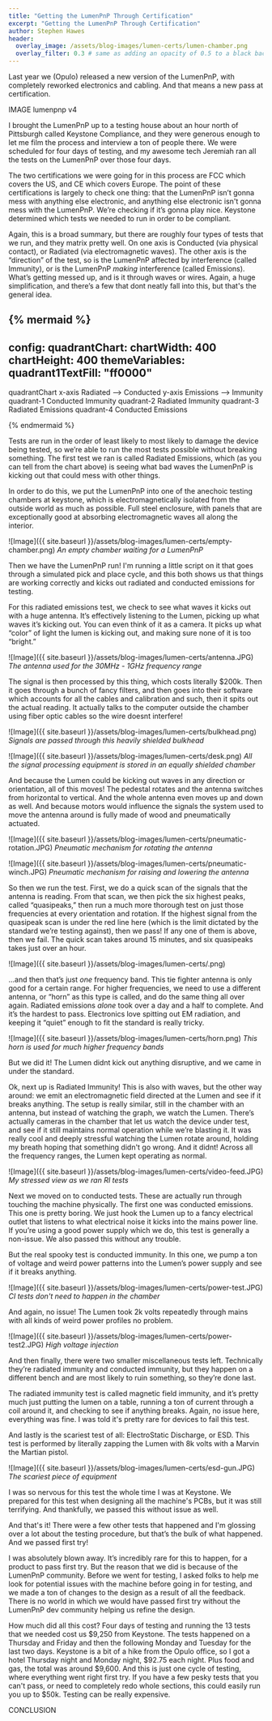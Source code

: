 ```yaml
---
title: "Getting the LumenPnP Through Certification"
excerpt: "Getting the LumenPnP Through Certification"
author: Stephen Hawes
header:
  overlay_image: /assets/blog-images/lumen-certs/lumen-chamber.png
  overlay_filter: 0.3 # same as adding an opacity of 0.5 to a black background
---
```


Last year we (Opulo) released a new version of the LumenPnP, with completely reworked electronics and cabling. And that means a new pass at certification.

IMAGE lumenpnp v4

I brought the LumenPnP up to a testing house about an hour north of Pittsburgh called Keystone Compliance, and they were generous enough to let me film the process and interview a ton of people there. We were scheduled for four days of testing, and my awesome tech Jeremiah ran all the tests on the LumenPnP over those four days.

The two certifications we were going for in this process are FCC which covers the US, and CE which covers Europe. The point of these certifications is largely to check one thing: that the LumenPnP isn’t gonna mess with anything else electronic, and anything else electronic isn't gonna mess with the LumenPnP. We’re checking if it’s gonna play nice. Keystone determined which tests we needed to run in order to be compliant.

Again, this is a broad summary, but there are roughly four types of tests that we run, and they matrix pretty well. On one axis is Conducted (via physical contact), or Radiated (via electromagnetic waves). The other axis is the “direction” of the test, so is the LumenPnP affected by interference (called Immunity), or is the LumenPnP *making* interference (called Emissions). What’s getting messed up, and is it through waves or wires. Again, a huge simplification, and there’s a few that dont neatly fall into this, but that's the general idea.

{% mermaid %}
---
config:
  quadrantChart:
    chartWidth: 400
    chartHeight: 400
  themeVariables:
    quadrant1TextFill: "ff0000"
---
quadrantChart
  x-axis Radiated --> Conducted
  y-axis Emissions --> Immunity
  quadrant-1 Conducted Immunity
  quadrant-2 Radiated Immunity
  quadrant-3 Radiated Emissions
  quadrant-4 Conducted Emissions
  
{% endmermaid %}

Tests are run in the order of least likely to most likely to damage the device being tested, so we’re able to run the most tests possible without breaking something. The first test we ran is called Radiated Emissions, which (as you can tell from the chart above) is seeing what bad waves the LumenPnP is kicking out that could mess with other things.

In order to do this, we put the LumenPnP into one of the anechoic testing chambers at keystone, which is electromagnetically isolated from the outside world as much as possible. Full steel enclosure, with panels that are exceptionally good at absorbing electromagnetic waves all along the interior.

![Image]({{ site.baseurl }}/assets/blog-images/lumen-certs/empty-chamber.png)
*An empty chamber waiting for a LumenPnP*

Then we have the LumenPnP run! I'm running a little script on it that goes through a simulated pick and place cycle, and this both shows us that things are working correctly and kicks out radiated and conducted emissions for testing.

For this radiated emissions test, we check to see what waves it kicks out with a huge antenna. It’s effectively listening to the Lumen, picking up what waves it’s kicking out. You can even think of it as a camera. It picks up what “color” of light the lumen is kicking out, and making sure none of it is too “bright.”

![Image]({{ site.baseurl }}/assets/blog-images/lumen-certs/antenna.JPG)
*The antenna used for the 30MHz - 1GHz frequency range*

The signal is then processed by this thing, which costs literally $200k. Then it goes through a bunch of fancy filters, and then goes into their software which accounts for all the cables and calibration and such, then it spits out the actual reading. It actually talks to the computer outside the chamber using fiber optic cables so the wire doesnt interfere!

![Image]({{ site.baseurl }}/assets/blog-images/lumen-certs/bulkhead.png)
*Signals are passed through this heavily shielded bulkhead*

![Image]({{ site.baseurl }}/assets/blog-images/lumen-certs/desk.png)
*All the signal processing equipment is stored in an equally shielded chamber*

And because the Lumen could be kicking out waves in any direction or orientation, all of this moves! The pedestal rotates and the antenna switches from horizontal to vertical. And the whole antenna even moves up and down as well. And because motors would influence the signals the system used to move the antenna around is fully made of wood and pneumatically actuated.

![Image]({{ site.baseurl }}/assets/blog-images/lumen-certs/pneumatic-rotation.JPG)
*Pneumatic mechanism for rotating the antenna*

![Image]({{ site.baseurl }}/assets/blog-images/lumen-certs/pneumatic-winch.JPG)
*Pneumatic mechanism for raising and lowering the antenna*

So then we run the test. First, we do a quick scan of the signals that the antenna is reading. From that scan, we then pick the six highest peaks, called “quasipeaks,” then run a much more thorough test on just those frequencies at every orientation and rotation. If the highest signal from the quasipeak scan is under the red line here (which is the limit dictated by the standard we’re testing against), then we pass! If any one of them is above, then we fail. The quick scan takes around 15 minutes, and six quasipeaks takes just over an hour.

![Image]({{ site.baseurl }}/assets/blog-images/lumen-certs/.png)

…and then that’s just *one* frequency band. This tie fighter antenna is only good for a certain range. For higher frequencies, we need to use a different antenna, or “horn” as this type is called, and do the same thing all over again. Radiated emissions *alone* took over a day and a half to complete. And it’s the hardest to pass. Electronics love spitting out EM radiation, and keeping it “quiet” enough to fit the standard is really tricky.

![Image]({{ site.baseurl }}/assets/blog-images/lumen-certs/horn.png)
*This horn is used for much higher frequency bands*

But we did it! The Lumen didnt kick out anything disruptive, and we came in under the standard.

Ok, next up is Radiated Immunity! This is also with waves, but the other way around: we emit an electromagnetic field directed at the Lumen and see if it breaks anything. The setup is really similar, still in the chamber with an antenna, but instead of watching the graph, we watch the Lumen. There’s actually cameras in the chamber that let us watch the device under test, and see if it still maintains normal operation while we’re blasting it. It was really cool and deeply stressful watching the Lumen rotate around, holding my breath hoping that something didn't go wrong. And it didnt! Across all the frequency ranges, the Lumen kept operating as normal.

![Image]({{ site.baseurl }}/assets/blog-images/lumen-certs/video-feed.JPG)
*My stressed view as we ran RI tests*

Next we moved on to conducted tests. These are actually run through touching the machine physically. The first one was conducted emissions. This one is pretty boring. We just hook the Lumen up to a fancy electrical outlet that listens to what electrical noise it kicks into the mains power line. If you’re using a good power supply which we do, this test is generally a non-issue. We also passed this without any trouble.

But the real spooky test is conducted immunity. In this one, we pump a ton of voltage and weird power patterns into the Lumen’s power supply and see if it breaks anything.

![Image]({{ site.baseurl }}/assets/blog-images/lumen-certs/power-test.JPG)
*CI tests don't need to happen in the chamber*

And again, no issue! The Lumen took 2k volts repeatedly through mains with all kinds of weird power profiles no problem.

![Image]({{ site.baseurl }}/assets/blog-images/lumen-certs/power-test2.JPG)
*High voltage injection*

And then finally, there were two smaller miscellaneous tests left. Technically they’re radiated immunity and conducted immunity, but they happen on a different bench and are most likely to ruin something, so they’re done last.

The radiated immunity test is called magnetic field immunity, and it’s pretty much just putting the lumen on a table, running a ton of current through a coil around it, and checking to see if anything breaks. Again, no issue here, everything was fine. I was told  it's pretty rare for devices to fail this test.

And lastly is the scariest test of all: ElectroStatic Discharge, or ESD. This test is performed by literally zapping the Lumen with 8k volts with a Marvin the Martian pistol. 

![Image]({{ site.baseurl }}/assets/blog-images/lumen-certs/esd-gun.JPG)
*The scariest piece of equipment*

I was so nervous for this test the whole time I was at Keystone. We prepared for this test when designing all the machine's PCBs, but it was still terrifying. And thankfully, we passed this without issue as well.

And that's it! There were a few other tests that happened and I'm glossing over a lot about the testing procedure, but that’s the bulk of what happened. And we passed first try!

I was absolutely blown away. It’s incredibly rare for this to happen, for a product to pass first try. But the reason that we did is because of the LumenPnP community. Before we went for testing, I asked folks to help me look for potential issues with the machine before going in for testing, and we made a ton of changes to the design as a result of all the feedback. There is no world in which we would have passed first try without the LumenPnP dev community helping us refine the design.

How much did all this cost? Four days of testing and running the 13 tests that we needed cost us $9,250 from Keystone. The tests happened on a Thursday and Friday and then the following Monday and Tuesday for the last two days. Keystone is a bit of a hike from the Opulo office, so I got a hotel Thursday night and Monday night, $92.75 each night. Plus food and gas, the total was around $9,600. And this is just one cycle of testing, where everything went right first try. If you have a few pesky tests that you can't pass, or need to completely redo whole sections, this could easily run you up to $50k. Testing can be really expensive.

CONCLUSION